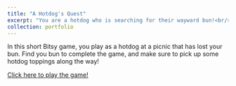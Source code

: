 ```yaml
---
title: "A Hotdog's Quest"
excerpt: "You are a hotdog who is searching for their wayward bun!<br/><img src='images\bio-photo.jpg'>"
collection: portfolio
---
```


In this short Bitsy game, you play as a hotdog at a picnic that has lost your bun. Find you bun to complete the game, and make sure to pick up some hotdog toppings along the way! 

[Click here to play the game!](https://mautumn.itch.io/a-hotdogs-quest)
